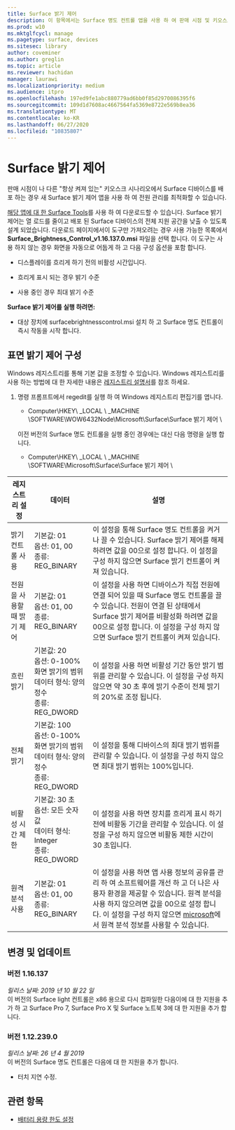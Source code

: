 ```yaml
---
title: Surface 밝기 제어
description: 이 항목에서는 Surface 명도 컨트롤 앱을 사용 하 여 판매 시점 및 키오스크 시나리오에서 디스플레이 밝기를 관리 하는 방법에 대해 설명 합니다.
ms.prod: w10
ms.mktglfcycl: manage
ms.pagetype: surface, devices
ms.sitesec: library
author: coveminer
ms.author: greglin
ms.topic: article
ms.reviewer: hachidan
manager: laurawi
ms.localizationpriority: medium
ms.audience: itpro
ms.openlocfilehash: 197ed9fe1abc880779ad6bb0f85d2970086395f6
ms.sourcegitcommit: 109d1d7608ac4667564fa5369e8722e569b8ea36
ms.translationtype: MT
ms.contentlocale: ko-KR
ms.lasthandoff: 06/27/2020
ms.locfileid: "10835807"
---
```

# Surface 밝기 제어

판매 시점이 나 다른 "항상 켜져 있는" 키오스크 시나리오에서 Surface 디바이스를 배포 하는 경우 새 Surface 밝기 제어 앱을 사용 하 여 전원 관리를 최적화할 수 있습니다.

[해당 앱에 대 한 Surface Tools](https://www.microsoft.com/download/details.aspx?id=46703)를 사용 하 여 다운로드할 수 있습니다.
Surface 밝기 제어는 열 로드를 줄이고 배포 된 Surface 디바이스의 전체 지원 공간을 낮출 수 있도록 설계 되었습니다.
다운로드 페이지에서이 도구만 가져오려는 경우 사용 가능한 목록에서 **Surface_Brightness_Control_v1.16.137.0.msi** 파일을 선택 합니다.
이 도구는 사용 하지 않는 경우 화면을 자동으로 어둡게 하 고 다음 구성 옵션을 포함 합니다.

- 디스플레이를 흐리게 하기 전의 비활성 시간입니다.

- 흐리게 표시 되는 경우 밝기 수준

- 사용 중인 경우 최대 밝기 수준

**Surface 밝기 제어를 실행 하려면:**

- 대상 장치에 surfacebrightnesscontrol.msi 설치 하 고 Surface 명도 컨트롤이 즉시 작동을 시작 합니다.

## 표면 밝기 제어 구성

Windows 레지스트리를 통해 기본 값을 조정할 수 있습니다. Windows 레지스트리를 사용 하는 방법에 대 한 자세한 내용은 [레지스트리 설명서](https://docs.microsoft.com/windows/desktop/sysinfo/registry)를 참조 하세요.

1.  명령 프롬프트에서 regedit를 실행 하 여 Windows 레지스트리 편집기를 엽니다.
    
      - Computer\HKEY\ _LOCAL \ _MACHINE \SOFTWARE\WOW6432Node\Microsoft\Surface\Surface 밝기 제어 \ 
    
    이전 버전의 Surface 명도 컨트롤을 실행 중인 경우에는 대신 다음 명령을 실행 합니다.
    
      - Computer\HKEY\ _LOCAL \ _MACHINE \SOFTWARE\Microsoft\Surface\Surface 밝기 제어 \


| 레지스트리 설정 | 데이터| 설명  
|-----------|------------|---------------
| 밝기 컨트롤 사용  |  기본값: 01  <br> 옵션: 01, 00 <br> 종류: REG_BINARY |  이 설정을 통해 Surface 명도 컨트롤을 켜거나 끌 수 있습니다. Surface 밝기 제어를 해제 하려면 값을 00으로 설정 합니다. 이 설정을 구성 하지 않으면 Surface 밝기 컨트롤이 켜져 있습니다. |
| 전원을 사용할 때 밝기 제어| 기본값: 01 <br> 옵션: 01, 00 <br> 종류: REG_BINARY | 이 설정을 사용 하면 디바이스가 직접 전원에 연결 되어 있을 때 Surface 명도 컨트롤을 끌 수 있습니다. 전원이 연결 된 상태에서 Surface 밝기 제어를 비활성화 하려면 값을 00으로 설정 합니다. 이 설정을 구성 하지 않으면 Surface 밝기 컨트롤이 켜져 있습니다. |
| 흐린 밝기   | 기본값: 20  <br>옵션: 0-100% 화면 밝기의 범위 <br> 데이터 형식: 양의 정수 <br> 종류: REG_DWORD | 이 설정을 사용 하면 비활성 기간 동안 밝기 범위를 관리할 수 있습니다. 이 설정을 구성 하지 않으면 약 30 초 후에 밝기 수준이 전체 밝기의 20%로 조정 됩니다. |
전체 밝기   | 기본값: 100  <br>옵션: 0-100% 화면 밝기의 범위 <br> 데이터 형식: 양의 정수 <br> 종류: REG_DWORD  | 이 설정을 통해 디바이스의 최대 밝기 범위를 관리할 수 있습니다. 이 설정을 구성 하지 않으면 최대 밝기 범위는 100%입니다.|  
| 비활성 시간 제한| 기본값: 30 초 <br>옵션: 모든 숫자 값  <br>데이터 형식: Integer  <br> 종류: REG_DWORD | 이 설정을 사용 하면 장치를 흐리게 표시 하기 전에 비활동 기간을 관리할 수 있습니다. 이 설정을 구성 하지 않으면 비활동 제한 시간이 30 초입니다.|
| 원격 분석 사용 | 기본값: 01 <br>옵션: 01, 00 <br> 종류: REG_BINARY  | 이 설정을 사용 하면 앱 사용 정보의 공유를 관리 하 여 소프트웨어를 개선 하 고 더 나은 사용자 환경을 제공할 수 있습니다. 원격 분석을 사용 하지 않으려면 값을 00으로 설정 합니다. 이 설정을 구성 하지 않으면 [microsoft](https://privacy.microsoft.com/privacystatement)에서 원격 분석 정보를 사용할 수 있습니다. |

## 변경 및 업데이트

### 버전 1.16.137<br>
*릴리스 날짜: 2019 년 10 월 22 일*<br>
이 버전의 Surface light 컨트롤은 x86 용으로 다시 컴파일한 다음이에 대 한 지원을 추가 하 고 Surface Pro 7, Surface Pro X 및 Surface 노트북 3에 대 한 지원을 추가 합니다. 

### 버전 1.12.239.0
*릴리스 날짜: 26 년 4 월 2019*<br>
이 버전의 Surface 명도 컨트롤은 다음에 대 한 지원을 추가 합니다.
- 터치 지연 수정.


## 관련 항목

- [배터리 용량 한도 설정](battery-limit.md)
